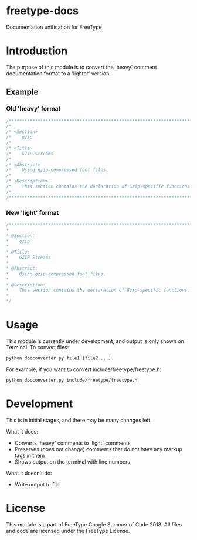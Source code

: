 # freetype-docs
Documentation unification for FreeType

# Introduction
The purpose of this module is to convert the 'heavy' comment documentation format to a 'lighter' version.

## Example
### Old 'heavy' format
```c
/*************************************************************************/
/*                                                                       */
/* <Section>                                                             */
/*    gzip                                                               */
/*                                                                       */
/* <Title>                                                               */
/*    GZIP Streams                                                       */
/*                                                                       */
/* <Abstract>                                                            */
/*    Using gzip-compressed font files.                                  */
/*                                                                       */
/* <Description>                                                         */
/*    This section contains the declaration of Gzip-specific functions.  */
/*                                                                       */
/*************************************************************************/
```

### New 'light' format
```c
/************************************************************************
*
* @Section:
*    gzip
*
* @Title:
*    GZIP Streams
*
* @Abstract:
*    Using gzip-compressed font files.
*
* @Description:
*    This section contains the declaration of Gzip-specific functions.
*
*/
```

# Usage
This module is currently under development, and output is only shown on Terminal. To convert files:
```bash
python docconverter.py file1 [file2 ...]
```

For example, if you want to convert include/freetype/freetype.h:
```bash
python docconverter.py include/freetype/freetype.h
```

# Development
This is in initial stages, and there may be many changes left.

What it does:
  - Converts 'heavy' comments to 'light' comments
  - Preserves (does not change) comments that do not have any markup tags in them
  - Shows output on the terminal with line numbers
  
What it doesn't do:
  - Write output to file

# License
This module is a part of FreeType Google Summer of Code 2018. All files and code are licensed under the FreeType License.
